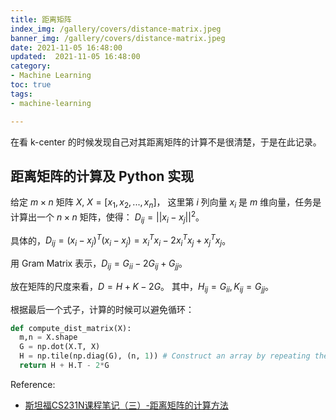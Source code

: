 ```yaml
---
title: 距离矩阵
index_img: /gallery/covers/distance-matrix.jpeg
banner_img: /gallery/covers/distance-matrix.jpeg
date: 2021-11-05 16:48:00
updated:  2021-11-05 16:48:00
category: 
- Machine Learning
toc: true
tags: 
- machine-learning

---
```


<!-- omit in toc -->

在看 k-center 的时候发现自己对其距离矩阵的计算不是很清楚，于是在此记录。

<!-- more -->

## 距离矩阵的计算及 Python 实现

给定 $m\times n$ 矩阵 $X$, $X = [x_1, x_2,...,x_n]$，
这里第 $i$ 列向量 $x_i$ 是 $m$ 维向量，任务是计算出一个 $n\times n$ 矩阵，使得：
$D_{ij}=||x_i-x_j||^2$。

具体的，$D_{ij} = (x_i - x_j)^T(x_i-x_j)=x^T_ix_i-2x^T_ix_j+x^T_jx_j$。

用 Gram Matrix 表示，$D_{ij}=G_{ii}-2G_{ij}+G_{jj}$。

放在矩阵的尺度来看，$D = H + K -2G$。
其中，$H_{ij} = G_{ii}, K_{ij} = G_{jj}$。

根据最后一个式子，计算的时候可以避免循环：

``` python
def compute_dist_matrix(X):
  m,n = X.shape
  G = np.dot(X.T, X)
  H = np.tile(np.diag(G), (n, 1)) # Construct an array by repeating the number of times.
  return H + H.T - 2*G
```

Reference:
- [斯坦福CS231N课程笔记（三）-距离矩阵的计算方法](https://zhuanlan.zhihu.com/p/21341296)